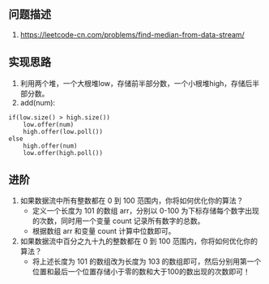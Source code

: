 ## 问题描述
1. https://leetcode-cn.com/problems/find-median-from-data-stream/
## 实现思路
1. 利用两个堆，一个大根堆low，存储前半部分数，一个小根堆high，存储后半部分数。
2. add(num):
```
if(low.size() > high.size())
	low.offer(num)
	high.offer(low.poll())
else
	high.offer(num)
	low.offer(high.poll())
```
## 进阶
1. 如果数据流中所有整数都在 0 到 100 范围内，你将如何优化你的算法？
	- 定义一个长度为 101 的数组 arr，分别以 0-100 为下标存储每个数字出现的次数，同时用一个变量 count 记录所有数字的总数。
	- 根据数组 arr 和变量 count 计算中位数即可。
2. 如果数据流中百分之九十九的整数都在 0 到 100 范围内，你将如何优化你的算法？
	- 将上述长度为 101 的数组改为长度为 103 的数组即可，然后分别用第一个位置和最后一个位置存储小于零的数和大于100的数出现的次数即可！
